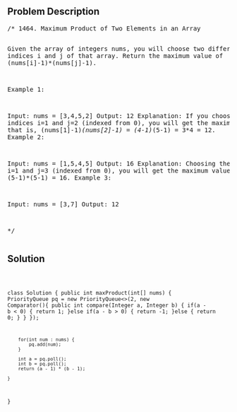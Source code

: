 <!--
<style>
  body { font-family: Arial, sans-serif; }
  .container { max-width: 100%; margin: auto; padding: 20px; }
  .comment-block { background-color: #f9f9f9; padding: 10px; border-left: 5px solid #ccc; max-width: 500px; margin: auto; word-wrap: break-word; white-space: pre-wrap; }
  .code-block { background-color: #f4f4f4; padding: 10px; border: 1px solid #ddd; }
</style>
-->

<div class='container'>
<h2>Problem Description</h2>
<div class='comment-block'>
<pre>
/* 1464. Maximum Product of Two Elements in an Array

Given the array of integers nums, you will choose two different indices i and j of that array. 
Return the maximum value of (nums[i]-1)*(nums[j]-1).
 

Example 1:

Input: nums = [3,4,5,2]
Output: 12 
Explanation: If you choose the indices i=1 and j=2 (indexed from 0), you will get the maximum value, 
that is, (nums[1]-1)*(nums[2]-1) = (4-1)*(5-1) = 3*4 = 12. 
Example 2:

Input: nums = [1,5,4,5]
Output: 16
Explanation: Choosing the indices i=1 and j=3 (indexed from 0), 
you will get the maximum value of (5-1)*(5-1) = 16.
Example 3:

Input: nums = [3,7]
Output: 12

*/
</pre>
</div>

<h2>Solution</h2>
<div class='code-block'>
<pre><code class='language-java'>

class Solution {
    public int maxProduct(int[] nums) {
        PriorityQueue<Integer> pq = new PriorityQueue<>(2, new Comparator<Integer>(){
            public int compare(Integer a, Integer b) {
                if(a - b < 0) {
                    return 1;
                }else if(a - b > 0) {
                    return -1;
                }else {
                    return 0;
                }
            }
        });
        
        for(int num : nums) {
            pq.add(num);
        }
        
        int a = pq.poll();
        int b = pq.poll();
        return (a - 1) * (b - 1);
        
    }
}</code></pre>
</div>
</div>
